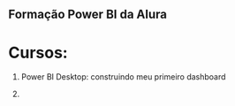 ## Formação Power BI da Alura

# Cursos:

1. Power BI Desktop: construindo meu primeiro dashboard

2. 
